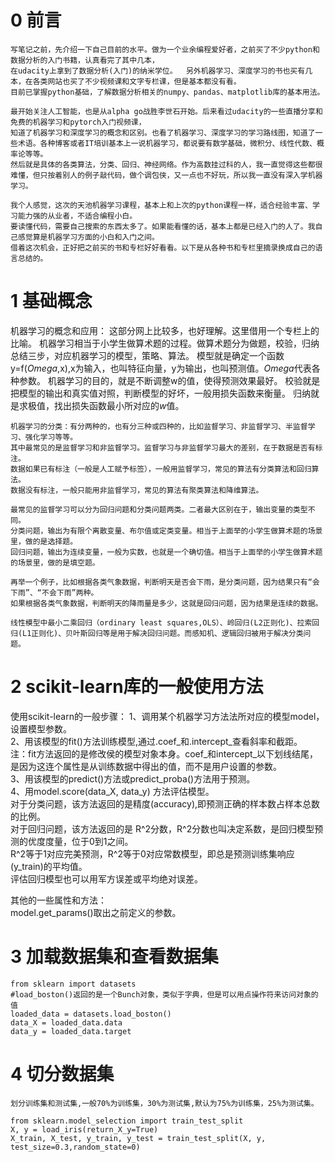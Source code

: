 0 前言
=====
    写笔记之前，先介绍一下自己目前的水平。做为一个业余编程爱好者，之前买了不少python和数据分析的入门书籍，认真看完了其中几本，
    在udacity上拿到了数据分析(入门)的纳米学位。  另外机器学习、深度学习的书也买有几本，在各类网站也买了不少视频课和文字专栏课，但是基本都没有看。
    目前已掌握python基础，了解数据分析相关的numpy、pandas、matplotlib库的基本用法。

    最开始关注人工智能，也是从alpha go战胜李世石开始。后来看过udacity的一些直播分享和免费的机器学习和pytorch入门视频课，
    知道了机器学习和深度学习的概念和区别。也看了机器学习、深度学习的学习路线图，知道了一些术语。各种博客或者IT培训基本上一说机器学习，都说要有数学基础，微积分、线性代数、概率论等等。
    然后就是具体的各类算法，分类、回归、神经网络。作为高数挂过科的人，我一直觉得这些都很难懂，但只按着别人的例子敲代码，做个调包侠，又一点也不好玩，所以我一直没有深入学机器学习。

    我个人感觉，这次的天池机器学习课程，基本上和上次的python课程一样，适合经验丰富、学习能力强的从业者，不适合编程小白。
    要读懂代码，需要自己搜索的东西太多了。如果能看懂的话，基本上都是已经入门的人了。我自己感觉算是机器学习方面的小白和入门之间。
    借着这次机会，正好把之前买的书和专栏好好看看。以下是从各种书和专栏里摘录换成自己的语言总结的。

1 基础概念
=====
机器学习的概念和应用： 这部分网上比较多，也好理解。这里借用一个专栏上的比喻。
机器学习相当于小学生做算术题的过程。做算术题分为做题，校验，归纳总结三步，对应机器学习的模型，策略、算法。
模型就是确定一个函数y=f($Omega$,x),x为输入，也叫特征向量，y为输出，也叫预测值。$Omega$代表各种参数。
机器学习的目的，就是不断调整w的值，使得预测效果最好。
校验就是把模型的输出和真实值对照，判断模型的好坏，一般用损失函数来衡量。
归纳就是求极值，找出损失函数最小所对应的$w$值。
 
    机器学习的分类：有分两种的，也有分三种或四种的，比如监督学习、非监督学习、半监督学习、强化学习等等。
    其中最常见的是监督学习和非监督学习。监督学习与非监督学习最大的差别，在于数据是否有标注。
    数据如果已有标注（一般是人工赋予标签），一般用监督学习，常见的算法有分类算法和回归算法。
    数据没有标注，一般只能用非监督学习，常见的算法有聚类算法和降维算法。
    
    最常见的监督学习可以分为回归问题和分类问题两类。二者最大区别在于，输出变量的类型不同。
    分类问题，输出为有限个离散变量、布尔值或定类变量。相当于上面举的小学生做算术题的场景里，做的是选择题。
    回归问题，输出为连续变量，一般为实数，也就是一个确切值。相当于上面举的小学生做算术题的场景里，做的是填空题。
    
    再举一个例子，比如根据各类气象数据，判断明天是否会下雨，是分类问题，因为结果只有“会下雨”、“不会下雨”两种。
    如果根据各类气象数据，判断明天的降雨量是多少，这就是回归问题，因为结果是连续的数据。

    线性模型中最小二乘回归（ordinary least squares,OLS）、岭回归(L2正则化)、拉索回归(L1正则化)、贝叶斯回归等是用于解决回归问题。而感知机、逻辑回归被用于解决分类问题。

 2 scikit-learn库的一般使用方法
 =======
   使用scikit-learn的一般步骤： 
   1、调用某个机器学习方法法所对应的模型model，设置模型参数。   
   2、用该模型的fit()方法训练模型,通过.coef_和.intercept_查看斜率和截距。   
   注：fit方法返回的是修改侯的模型对象本身。coef_和intercept_以下划线结尾，是因为这连个属性是从训练数据中得出的值，而不是用户设置的参数。    
   3、用该模型的predict()方法或predict_proba()方法用于预测。  
   4、用model.score(data_X, data_y) 方法评估模型。  
      对于分类问题，该方法返回的是精度(accuracy),即预测正确的样本数占样本总数的比例。  
      对于回归问题，该方法返回的是 R^2分数，R^2分数也叫决定系数，是回归模型预测的优度度量，位于0到1之间。  
      R^2等于1对应完美预测，R^2等于0对应常数模型，即总是预测训练集响应(y_train)的平均值。    
      评估回归模型也可以用军方误差或平均绝对误差。   
   
   其他的一些属性和方法：  
   model.get_params()取出之前定义的参数。


3 加载数据集和查看数据集
=========
```
from sklearn import datasets
#load_boston()返回的是一个Bunch对象，类似于字典，但是可以用点操作符来访问对象的值
loaded_data = datasets.load_boston()
data_X = loaded_data.data
data_y = loaded_data.target
```

 
 4 切分数据集
 =========
    划分训练集和测试集,一般70%为训练集，30%为测试集,默认为75%为训练集，25%为测试集。
```
from sklearn.model_selection import train_test_split
X, y = load_iris(return_X_y=True)
X_train, X_test, y_train, y_test = train_test_split(X, y, test_size=0.3,random_state=0)
```


